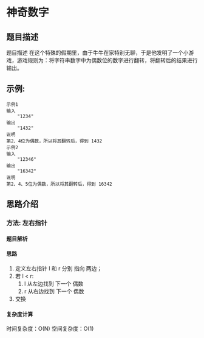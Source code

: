 # 神奇数字

## 题目描述

   题目描述
    在这个特殊的假期里，由于牛牛在家特别无聊，于是他发明了一个小游戏，游戏规则为：将字符串数字中为偶数位的数字进行翻转，将翻转后的结果进行输出。
    

## 示例:

    示例1
    输入
        "1234"
    输出
        "1432"
    说明
    第2、4位为偶数，所以将其翻转后，得到 1432
    示例2
    输入
        "12346"
    输出
        "16342"
    说明
    第2、4、5位为偶数，所以将其翻转后，得到 16342

## 思路介绍

### 方法: 左右指针

#### 题目解析

#### 思路

1. 定义左右指针 l 和 r 分别 指向 两边；
2. 若 l < r:
   1. l 从左边找到 下一个 偶数 
   2. r 从右边找到 下一个 偶数 
3. 交换
   
#### 复杂度计算

时间复杂度：O(N)
空间复杂度：O(1)

